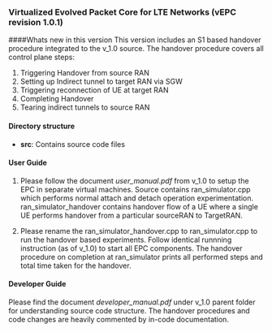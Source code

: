 ### Virtualized Evolved Packet Core for LTE Networks (vEPC revision 1.0.1)

####Whats new in this version
This version includes an S1 based handover procedure integrated to the v_1.0 source. The handover procedure covers all control plane steps:

1) Triggering Handover from source RAN
2) Setting up Indirect tunnel to target RAN via SGW
3) Triggering reconnection of UE at target RAN
4) Completing Handover
5) Tearing indirect tunnels to source RAN


#### Directory structure

- **src**: Contains source code files
#### User Guide

1) Please follow the document *user_manual.pdf* from v_1.0 to setup the EPC in separate virtual machines. Source contains ran_simulator.cpp which performs normal attach and detach operation experimentation. ran_simulator_handover contains handover flow of a UE where a single UE performs handover from a particular sourceRAN to TargetRAN.

2) Please rename the ran_simulator_handover.cpp to ran_simulator.cpp to run the handover based experiments. Follow identical runnning instruction (as of v_1.0) to start all EPC components. The handover procedure on completion at ran_simulator prints all performed steps and total time taken for the handover.
#### Developer Guide

Please find the document *developer_manual.pdf* under v_1.0 parent folder for understanding source code structure. The handover procedures and code changes are heavily commented by in-code documentation.
